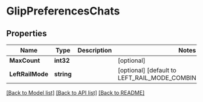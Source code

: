 # GlipPreferencesChats

## Properties

Name | Type | Description | Notes
------------ | ------------- | ------------- | -------------
**MaxCount** | **int32** |  | [optional] 
**LeftRailMode** | **string** |  | [optional] [default to LEFT_RAIL_MODE_COMBINE_ALL_CHAT_TYPES]

[[Back to Model list]](../README.md#documentation-for-models) [[Back to API list]](../README.md#documentation-for-api-endpoints) [[Back to README]](../README.md)


